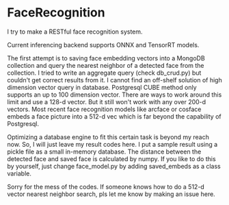 # FaceRecognition

I try to make a RESTful face recognition system.

Current inferencing backend supports ONNX and TensorRT models. 

The first attempt is to saving face embedding vectors into a MongoDB collection and query the nearest neighbor of a detected face from the collection. I tried to write an aggregate query (check db_crud.py) but couldn't get correct results from it. I cannot find an off-shelf solution of high dimension vector query in database. Postgresql CUBE method only supports an up to 100 dimension vector. There are ways to work around this limit and use a 128-d vector. But it still won't work with any over 200-d vectors. Most recent face recognition models like arcface or cosface embeds a face picture into a 512-d vec which is far beyond the capability of Postgresql.

Optimizing a database engine to fit this certain task is beyond my reach now. So, I will just leave my result codes here. I put a sample result using a pickle file as a small in-memory database. The distance between the detected face and saved face is calculated by numpy. If you like to do this by yourself, just change face_model.py by adding saved_embeds as a class variable.  

Sorry for the mess of the codes.  If someone knows how to do a 512-d vector nearest neighbor search, pls let me know by making an issue here.
